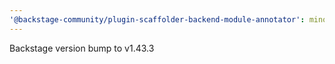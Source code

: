 ```yaml
---
'@backstage-community/plugin-scaffolder-backend-module-annotator': minor
---
```


Backstage version bump to v1.43.3
